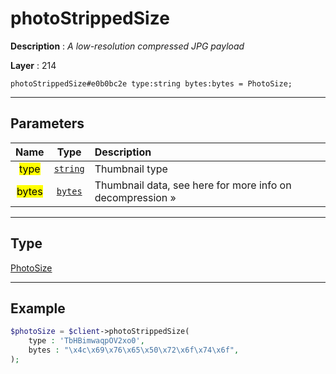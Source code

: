 # photoStrippedSize

**Description** : *A low\-resolution compressed JPG payload*

**Layer** : 214

```tl
photoStrippedSize#e0b0bc2e type:string bytes:bytes = PhotoSize;
```

---

## Parameters

| Name | Type | Description |
| :---: | :---: | :--- |
| <mark>type</mark> | [`string`](type/string) | Thumbnail type |
| <mark>bytes</mark> | [`bytes`](type/bytes) | Thumbnail data, see here for more info on decompression » |

---

## Type

[PhotoSize](type/PhotoSize)

---

## Example

```php
$photoSize = $client->photoStrippedSize(
	type : 'TbHBimwaqpOV2xo0',
	bytes : "\x4c\x69\x76\x65\x50\x72\x6f\x74\x6f",
);
```